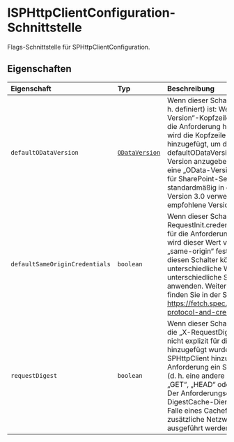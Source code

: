 # <a name="isphttpclientconfiguration-interface"></a>ISPHttpClientConfiguration-Schnittstelle







Flags-Schnittstelle für SPHttpClientConfiguration.




## <a name="properties"></a>Eigenschaften

| Eigenschaft     | Typ   | Beschreibung|
|:-------------|:-------|:-----------|
|`defaultODataVersion`      | [`ODataVersion`](../sp-http/odataversion.md) | Wenn dieser Schalter angegeben (d. h. definiert) ist: Wenn die „OData-Version“-Kopfzeile nicht explizit für die Anforderung hinzugefügt wurde, wird die Kopfzeile von SPHttpClient hinzugefügt, um die von defaultODataVersion angegebene Version anzugeben. HINWEIS: Ohne eine „OData-Version“-Kopfzeile wird für SharePoint-Server derzeit standardmäßig in den meisten Fällen Version 3.0 verwendet. Die empfohlene Version ist 4.0. |
|`defaultSameOriginCredentials`      | `boolean` | Wenn dieser Schalter „true“ ist: Wenn RequestInit.credentials nicht explizit für die Anforderung angegeben wird, wird dieser Wert von SPHttpClient auf „same-origin“ festgelegt. Ohne diesen Schalter können unterschiedliche Webbrowser unterschiedliche Standardwerte anwenden. Weitere Informationen finden Sie in der Spezifikation: https://fetch.spec.whatwg.org/#cors-protocol-and-credentials |
|`requestDigest`      | `boolean` | Wenn dieser Schalter „true“ ist: Wenn die „X-RequestDigest“-Kopfzeile nicht explizit für die Anforderung hinzugefügt wurde, so wird diese von SPHttpClient hinzugefügt, wenn die Anforderung ein Schreibvorgang ist (d. h. eine andere HTTP-Methode als „GET“, „HEAD“ oder „OPTIONS“) ist. Der Anforderungsdigest wird vom DigestCache-Dienst verwaltet. Im Falle eines Cachefehlers kann eine zusätzliche Netzwerkanforderung ausgeführt werden. |






